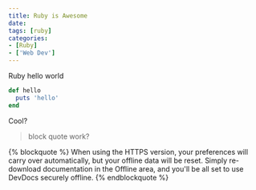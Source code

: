```yaml
---
title: Ruby is Awesome
date: 
tags: [ruby]
categories: 
- [Ruby]
- ['Web Dev']
---
```


Ruby hello world

```ruby hello.rb
def hello
  puts 'hello'
end
```

Cool?

> block quote work?

{% blockquote %}
When using the HTTPS version, your preferences will carry over automatically, but your offline data will be reset. Simply re-download documentation in the Offline area, and you'll be all set to use DevDocs securely offline.
{% endblockquote %}